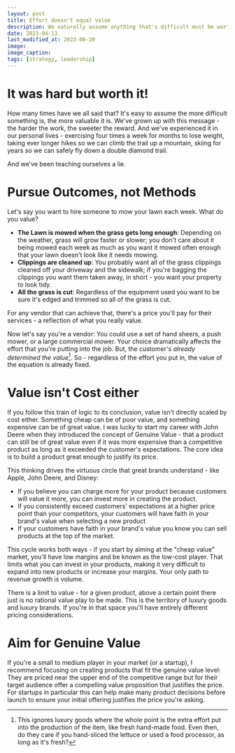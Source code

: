 ```yaml
---
layout: post
title: Effort doesn't equal Value
description: We naturally assume anything that's difficult must be worth it - but it turns out how much others value what we've accomplished is independent of how hard it was to achieve.
date: 2023-04-13
last_modified_at: 2023-08-20
image: 
image_caption: 
tags: [strategy, leadership]
---
```


# It was hard but worth it!

How many times have we all said that?  It's easy to assume the more difficult something is, the more valuable it is.  We've grown up with this message - the harder the work, the sweeter the reward.  And we've experienced it in our personal lives - exercising four times a week for months to lose weight, taking ever longer hikes so we can climb the trail up a mountain, skiing for years so we can safely fly down a double diamond trail.

And we've been teaching ourselves a lie.

# Pursue Outcomes, not Methods

Let's say you want to hire someone to mow your lawn each week.  What do you value?

* **The Lawn is mowed when the grass gets long enough**: Depending on the weather, grass will grow faster or slower; you don't care about it being mowed each week as much as you want it mowed often enough that your lawn doesn't look like it needs mowing.
* **Clippings are cleaned up**: You probably want all of the grass clippings cleaned off your driveway and the sidewalk; if you're bagging the clippings you want them taken away, in short - you want your property to look tidy.
* **All the grass is cut**: Regardless of the equipment used you want to be sure it's edged and trimmed so all of the grass is cut.

For any vendor that can achieve that, there's a price you'll pay for their services - a reflection of what you really value.

Now let's say you're a vendor: You could use a set of hand sheers, a push mower, or a large commercial mower.  Your choice dramatically affects the effort that you're putting into the job.  But, the customer's _already determined the value_[^excludingLuxury].  So - regardless of the effort you put in, the value of the equation is already fixed.

# Value isn't Cost either

If you follow this train of logic to its conclusion, value isn't directly scaled by cost either.  Something cheap can be of poor value, and something expensive can be of great value.  I was lucky to start my career with John Deere when they introduced the concept of Genuine Value - that a product can still be of great value even if it was more expensive than a competitive product as long as it exceeded the customer's expectations.  The core idea is to build a product great enough to justify its price.

This thinking drives the virtuous circle that great brands understand - like Apple, John Deere, and Disney:

* If you believe you can charge more for your product because customers will value it more, you can invest more in creating the product.
* If you consistently exceed customers' expectations at a higher price point than your competitors, your customers will have faith in your brand's value when selecting a new product
* If your customers have faith in your brand's value you know you can sell products at the top of the market.

This cycle works both ways - if you start by aiming at the "cheap value" market, you'll have low margins and be known as the low-cost player.  That limits what you can invest in your products, making it very difficult to expand into new products or increase your margins. Your only path to revenue growth is volume.

There is a limit to value - for a given product, above a certain point there just is no rational value play to be made.  This is the territory of luxury goods and luxury brands.  If you're in that space you'll have entirely different pricing considerations.

# Aim for Genuine Value

If you're a small to medium player in your market (or a startup), I recommend focusing on creating products that fit the genuine value level: They are priced near the upper end of the competitive range but for their target audience offer a compelling value proposition that justifies the price.  For startups in particular this can help make many product decisions before launch to ensure your initial offering justifies the price you're asking.

[^excludingLuxury]: This ignores luxury goods where the whole point is the extra effort put into the production of the item, like fresh hand-made food.  Even then, do they care if you hand-sliced the lettuce or used a food processor, as long as it's fresh?
